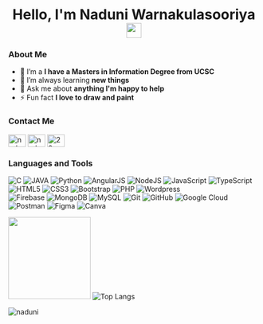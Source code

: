 ### <h1 align = "center"> Hello, I'm Naduni Warnakulasooriya <img src="https://raw.githubusercontent.com/MartinHeinz/MartinHeinz/master/wave.gif" width="30px"> </h1>
<h3> About Me </h3>

- 🔭 I’m a **I have a Masters in Information Degree from UCSC**
- 🌱 I’m always learning **new things**
- 💬 Ask me about **anything I'm happy to help**
- ⚡ Fun fact **I love to draw and paint** 

<h3> Contact Me </h3>
<a href="https://www.linkedin.com/in/nanduni-warnakulasooriya-06639797/" target="blank"><img align="center" src="https://raw.githubusercontent.com/rahuldkjain/github-profile-readme-generator/master/src/images/icons/Social/linked-in-alt.svg" alt="naduniwarnakulasooriya" height="25" width="35" /></a>
<a href="https://stackoverflow.com/users/7976104/naduni-warnakulasooriya" target="blank"><img align="center" src="https://raw.githubusercontent.com/rahuldkjain/github-profile-readme-generator/master/src/images/icons/Social/stack-overflow.svg" alt="naduniwarnakulasooriya" height="25" width="35" /></a>
<a href="https://dev.to/28sanduni" target="blank"><img align="center" src="https://cdn.jsdelivr.net/npm/simple-icons@3.0.1/icons/dev-dot-to.svg" alt="28sanduni" height="25" width="35" /></a>

### Languages and Tools

![C](https://custom-icon-badges.herokuapp.com/badge/C-03599C.svg?logo=c-in-hexagon&logoColor=white)
![JAVA](https://img.shields.io/badge/Java-%23ED8B00.svg?logo=Java&logoColor=white)
![Python](https://img.shields.io/badge/Python-14354C.svg?logo=python&logoColor=white) 
![AngularJS](https://img.shields.io/badge/angular-%23DD0031.svg?logo=angular&logoColor=white)
![NodeJS](https://img.shields.io/badge/node.js-6DA55F?logo=node.js&logoColor=white)
![JavaScript](https://img.shields.io/badge/-JavaScript-black?style=flat-square&logo=javascript)
![TypeScript](https://img.shields.io/badge/TypeScript-007ACC.svg?logo=typescript&logoColor=white)
![HTML5](https://img.shields.io/badge/-HTML5-E34F26?style=flat-square&logo=html5&logoColor=white)
![CSS3](https://img.shields.io/badge/-CSS3-1572B6?style=flat-square&logo=css3)
![Bootstrap](https://img.shields.io/badge/-Bootstrap-563D7C?style=flat-square&logo=bootstrap)
![PHP](https://img.shields.io/badge/PHP-black?style=flat-square&logo=php) 
![Wordpress](https://img.shields.io/badge/Wordpress-1572B6?style=flat-square&logo=wordpress)
<br>
![Firebase](https://img.shields.io/badge/firebase-%23039BE5.svg?logo=firebase)
![MongoDB](https://img.shields.io/badge/MongoDB-4ea94b.svg?logo=mongodb&logoColor=white)
![MySQL](https://img.shields.io/badge/-MySQL-black?style=flat-square&logo=mysql)
![Git](https://img.shields.io/badge/-Git-black?style=flat-square&logo=git)
![GitHub](https://img.shields.io/badge/-GitHub-181717?style=flat-square&logo=github)
![Google Cloud](https://img.shields.io/badge/Google%20Cloud-black?style=flat-square&logo=google-cloud)
![Postman](https://img.shields.io/badge/Postman-FF6C37?logo=postman&logoColor=white)
![Figma](https://img.shields.io/badge/figma-F24E1E.svg?&style=flat-square&logo=figma&logoColor=white)
![Canva](https://img.shields.io/badge/Canva%20-%2300C4CC.svg?&style=flat-square&logo=Canva&logoColor=white)


<img
      height="165"
      src="https://github-readme-stats.vercel.app/api?username=Naduni18&show_icons=true&count_private=true&theme=light&hide=issues&include_all_commits=true"
    />
![Top Langs](https://github-readme-stats.vercel.app/api/top-langs/?username=Naduni18&layout=compact&theme=light)

<img src="https://komarev.com/ghpvc/?username=Naduni18&label=Profile%20views&color=0e75b6&style=flat" alt="naduni" />
